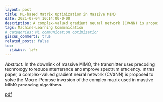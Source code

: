 ```yaml
---
layout: post
title: ML-based Matrix Optimization in Massive MIMO
date: 2021-07-04 10:14:00-0400
description: A complex-valued gradient neural network (CVGNN) is proposed to solve the Moore-Penrose inversion of complex matrices.
tags: Machine-Learning Communication
# categories: ML communication optimization
giscus_comments: true
related_posts: false
toc:
  sidebar: left
---
```


_Abstract:_ In the downlink of massive MIMO, the transmitter uses precoding technology to reduce interference and improve spectrum efficiency. In this paper, a complex-valued gradient neural network (CVGNN) is proposed to solve the Moore-Penrose inversion of the complex matrix used in massive MIMO precoding algorithms.

[pdf](https://wyzhao030.github.io/assets/pdf/ML_Matrix_Optimization_MIMO.pdf)
